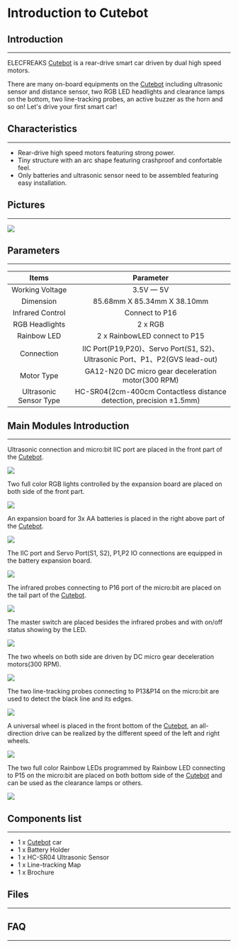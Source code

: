 # Introduction to  Cutebot

## Introduction
---

ELECFREAKS  [Cutebot](https://shop.elecfreaks.com/products/elecfreaks-micro-bit-smart-cutebot-kit-without-micro-bit-board?_pos=1&_sid=4c6909119&_ss=r) is a rear-drive smart car driven by dual high speed motors. 

There are many on-board equipments on the  [Cutebot](https://shop.elecfreaks.com/products/elecfreaks-micro-bit-smart-cutebot-kit-without-micro-bit-board?_pos=1&_sid=4c6909119&_ss=r) including ultrasonic sensor and distance sensor, two RGB LED headlights and clearance lamps on the bottom, two line-tracking probes, an active buzzer as the horn and so on! Let's drive your first smart car!

## Characteristics
---

- Rear-drive high speed motors featuring strong power.
- Tiny structure with an arc shape featuring crashproof and confortable feel. 
- Only batteries and ultrasonic sensor need to be assembled featuring easy installation.

## Pictures
---
![](./images/cutebot_01_01.jpg)

## Parameters
---

|Items |Parameter|
|:-:|:-:|
|Working Voltage| 3.5V — 5V |
| Dimension |85.68mm X 85.34mm X 38.10mm|
|Infrared Control|Connect to P16|
|RGB Headlights|2 x RGB|
|Rainbow LED|2 x RainbowLED connect to P15|
| Connection |IIC Port(P19,P20)、Servo Port(S1, S2)、Ultrasonic Port、P1、P2(GVS lead-out)|
| Motor Type |GA12-N20 DC micro gear deceleration motor(300 RPM)|
| Ultrasonic Sensor Type |HC-SR04(2cm-400cm Contactless distance detection, precision ±1.5mm)|

## Main Modules Introduction
---
Ultrasonic connection and micro:bit IIC port are placed in the front part of the  [Cutebot](https://shop.elecfreaks.com/products/elecfreaks-micro-bit-smart-cutebot-kit-without-micro-bit-board?_pos=1&_sid=4c6909119&_ss=r).

![](./images/cutebot_01_02.jpg)


Two full color RGB lights controlled by the expansion board are placed on both side of the front part. 

![](./images/cutebot_01_03.jpg)


An expansion board for 3x AA batteries is placed in the right above part of the  [Cutebot](https://shop.elecfreaks.com/products/elecfreaks-micro-bit-smart-cutebot-kit-without-micro-bit-board?_pos=1&_sid=4c6909119&_ss=r).

![](./images/cutebot_01_04.jpg)

The IIC port and Servo Port(S1, S2), P1,P2 IO connections are equipped in the battery expansion board.

![](./images/cutebot_01_05.jpg)

The infrared probes connecting to P16 port of the micro:bit are placed on the tail part of the  [Cutebot](https://shop.elecfreaks.com/products/elecfreaks-micro-bit-smart-cutebot-kit-without-micro-bit-board?_pos=1&_sid=4c6909119&_ss=r).

![](./images/cutebot_01_06.jpg)

The master switch are placed besides the infrared probes and with on/off status showing by the LED.

![](./images/cutebot_01_07.jpg)

The two wheels on both side are driven by DC micro gear deceleration motors(300 RPM).

![](./images/cutebot_01_08.jpg)


The two line-tracking probes connecting to P13&P14 on the micro:bit are used to detect the black line and its edges.

![](./images/cutebot_01_09.jpg)


A universal wheel is placed in the front bottom of the  [Cutebot](https://shop.elecfreaks.com/products/elecfreaks-micro-bit-smart-cutebot-kit-without-micro-bit-board?_pos=1&_sid=4c6909119&_ss=r), an all-direction drive can be realized by the different speed of the left and right wheels. 

![](./images/cutebot_01_10.jpg)


The two full color  Rainbow LEDs programmed by  Rainbow LED connecting to P15 on the micro:bit are placed on both bottom side of the  [Cutebot](https://shop.elecfreaks.com/products/elecfreaks-micro-bit-smart-cutebot-kit-without-micro-bit-board?_pos=1&_sid=4c6909119&_ss=r) and can be used as the clearance lamps or others.

![](./images/cutebot_01_11.jpg)
## Components list
---

- 1 x  [Cutebot](https://shop.elecfreaks.com/products/elecfreaks-micro-bit-smart-cutebot-kit-without-micro-bit-board?_pos=1&_sid=4c6909119&_ss=r) car
- 1 x Battery Holder
- 1 x HC-SR04 Ultrasonic Sensor
- 1 x Line-tracking Map
- 1 x Brochure

## Files
---

## FAQ
---
